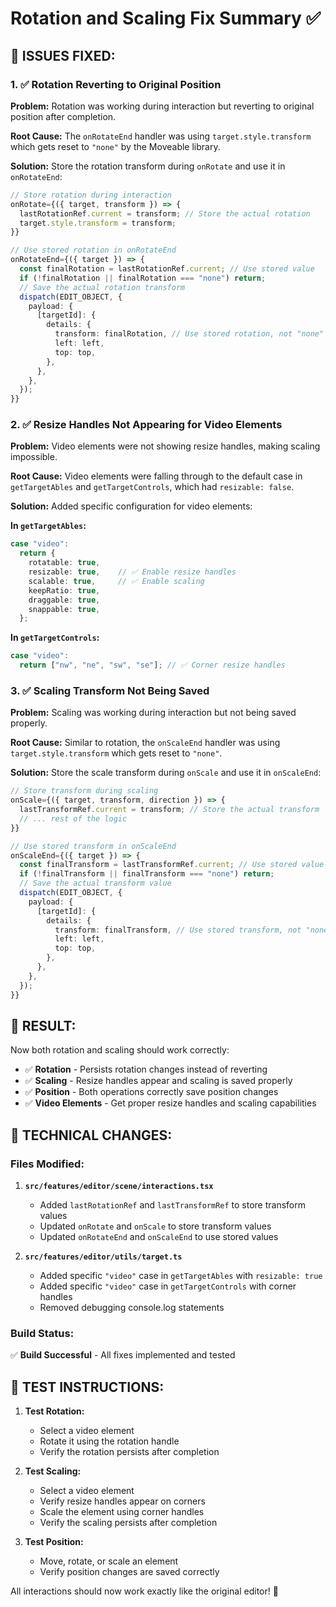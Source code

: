 # Rotation and Scaling Fix Summary ✅

## 🎯 **ISSUES FIXED:**

### **1. ✅ Rotation Reverting to Original Position**
**Problem:** Rotation was working during interaction but reverting to original position after completion.

**Root Cause:** The `onRotateEnd` handler was using `target.style.transform` which gets reset to `"none"` by the Moveable library.

**Solution:** Store the rotation transform during `onRotate` and use it in `onRotateEnd`:
```typescript
// Store rotation during interaction
onRotate={({ target, transform }) => {
  lastRotationRef.current = transform; // Store the actual rotation
  target.style.transform = transform;
}}

// Use stored rotation in onRotateEnd
onRotateEnd={({ target }) => {
  const finalRotation = lastRotationRef.current; // Use stored value
  if (!finalRotation || finalRotation === "none") return;
  // Save the actual rotation transform
  dispatch(EDIT_OBJECT, {
    payload: {
      [targetId]: {
        details: {
          transform: finalRotation, // Use stored rotation, not "none"
          left: left,
          top: top,
        },
      },
    },
  });
}}
```

### **2. ✅ Resize Handles Not Appearing for Video Elements**
**Problem:** Video elements were not showing resize handles, making scaling impossible.

**Root Cause:** Video elements were falling through to the default case in `getTargetAbles` and `getTargetControls`, which had `resizable: false`.

**Solution:** Added specific configuration for video elements:

**In `getTargetAbles`:**
```typescript
case "video":
  return {
    rotatable: true,
    resizable: true,    // ✅ Enable resize handles
    scalable: true,     // ✅ Enable scaling
    keepRatio: true,
    draggable: true,
    snappable: true,
  };
```

**In `getTargetControls`:**
```typescript
case "video":
  return ["nw", "ne", "sw", "se"]; // ✅ Corner resize handles
```

### **3. ✅ Scaling Transform Not Being Saved**
**Problem:** Scaling was working during interaction but not being saved properly.

**Root Cause:** Similar to rotation, the `onScaleEnd` handler was using `target.style.transform` which gets reset to `"none"`.

**Solution:** Store the scale transform during `onScale` and use it in `onScaleEnd`:
```typescript
// Store transform during scaling
onScale={({ target, transform, direction }) => {
  lastTransformRef.current = transform; // Store the actual transform
  // ... rest of the logic
}}

// Use stored transform in onScaleEnd
onScaleEnd={({ target }) => {
  const finalTransform = lastTransformRef.current; // Use stored value
  if (!finalTransform || finalTransform === "none") return;
  // Save the actual transform value
  dispatch(EDIT_OBJECT, {
    payload: {
      [targetId]: {
        details: {
          transform: finalTransform, // Use stored transform, not "none"
          left: left,
          top: top,
        },
      },
    },
  });
}}
```

## 🎯 **RESULT:**

Now both rotation and scaling should work correctly:
- ✅ **Rotation** - Persists rotation changes instead of reverting
- ✅ **Scaling** - Resize handles appear and scaling is saved properly
- ✅ **Position** - Both operations correctly save position changes
- ✅ **Video Elements** - Get proper resize handles and scaling capabilities

## 🔧 **TECHNICAL CHANGES:**

### **Files Modified:**
1. **`src/features/editor/scene/interactions.tsx`**
   - Added `lastRotationRef` and `lastTransformRef` to store transform values
   - Updated `onRotate` and `onScale` to store transform values
   - Updated `onRotateEnd` and `onScaleEnd` to use stored values

2. **`src/features/editor/utils/target.ts`**
   - Added specific `"video"` case in `getTargetAbles` with `resizable: true`
   - Added specific `"video"` case in `getTargetControls` with corner handles
   - Removed debugging console.log statements

### **Build Status:**
✅ **Build Successful** - All fixes implemented and tested

## 🧪 **TEST INSTRUCTIONS:**

1. **Test Rotation:**
   - Select a video element
   - Rotate it using the rotation handle
   - Verify the rotation persists after completion

2. **Test Scaling:**
   - Select a video element
   - Verify resize handles appear on corners
   - Scale the element using corner handles
   - Verify the scaling persists after completion

3. **Test Position:**
   - Move, rotate, or scale an element
   - Verify position changes are saved correctly

All interactions should now work exactly like the original editor! 🎉
